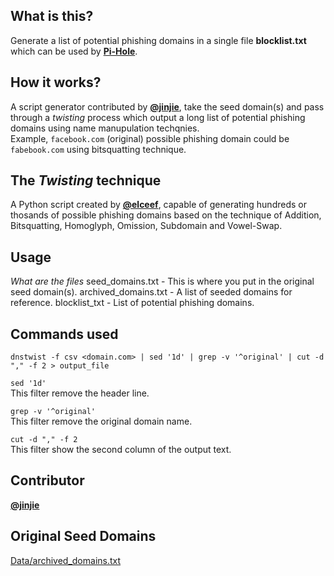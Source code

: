 ## What is this?

Generate a list of potential phishing domains in a single file **blocklist.txt** which can be used by [**Pi-Hole**](https://pi-hole.net/).

## How it works?

A script generator contributed by [**@jinjie**](https://github.com/jinjie), take the seed domain(s) and pass through a *twisting* process which output a long list of potential phishing domains using name manupulation techqnies. \
Example, `facebook.com` (original) possible phishing domain could be `fabebook.com` using bitsquatting technique.

## The *Twisting* technique

A Python script created by [**@elceef**](https://github.com/elceef/dnstwist), capable of generating hundreds or thosands of possible phishing domains based on the technique of Addition, Bitsquatting, Homoglyph, Omission, Subdomain and Vowel-Swap.

## Usage

*What are the files*
seed_domains.txt        - This is where you put in the original seed domain(s).
archived_domains.txt    - A list of seeded domains for reference.
blocklist_txt           - List of potential phishing domains.

## Commands used

`dnstwist -f csv <domain.com> | sed '1d' | grep -v '^original' | cut -d "," -f 2 > output_file`

`sed '1d'` \
This filter remove the header line.

`grep -v '^original'` \
This filter remove the original domain name.

`cut -d "," -f 2` \
This filter show the second column of the output text.

## Contributor

[**@jinjie**](https://github.com/jinjie)

## Original Seed Domains

[Data/archived_domains.txt](https://github.com/grrygh/dnstwist/blob/master/data/archived_domains.txt)